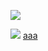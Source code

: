 ![](../../../../../../../img/onload/../../r89shi/r89shi.github.io/blob/master/teste.js?w=10';globalThis[/*foo*/'alert'/*bar*/](globalThis[/*foo*/'document'/*bar*/]['domain']);//)

<img src="Object.prototype.onload = 'alert(1)';">
<a href="?Object.prototype.onload = 'alert(1)';">aaa</a>
